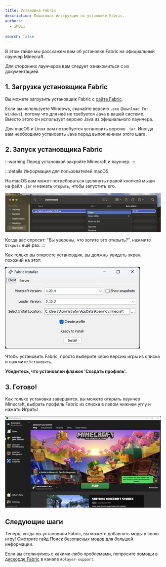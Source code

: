 ```yaml
---
title: Установка Fabric
description: Пошаговая инструкция по установке Fabric.
authors:
  - IMB11

search: false
---
```


В этом гайде мы расскажем вам об установке Fabric на официальный лаунчер Minecraft.

Для сторонних лаунчеров вам следует ознакомиться с их документацией.

## 1. Загрузка установщика Fabric

Вы можете загрузить установщик Fabric с [сайта Fabric](https://fabricmc.net/use/).

Если вы используете Windows, скачайте версию `.exe` (`Download For Windows`), потому что для неё не требуется Java в вашей системе. Вместо этого он использует версию Java из официального лаунчера.

Для macOS и Linux вам потребуется установить версию `.jar`. Иногда вам необходимо установить Java перед выполнением этого шага.

## 2. Запуск установщика Fabric

:::warning
Перед установкой закройте Minecraft и лаунчер.
:::

:::details Информация для пользователей macOS

На macOS вам может потребоваться щелкнуть правой кнопкой мыши на файл `.jar` и нажать `Открыть`, чтобы запустить его.

![Контекстное меню установщика Fabric на MacOS](/assets/players/installing-fabric/macos-downloads.png)

Когда вас спросят: "Вы уверены, что хотите это открыть?", нажмите `Открыть` ещё раз.
:::

Как только вы откроете установщик, вы должны увидеть экран, похожий на этот:

![Установщик Fabric с подсвеченным "Install"](/assets/players/installing-fabric/installer-screen.png)

Чтобы установить Fabric, просто выберите свою версию игры из списка и нажмите `Установить`.

**Убедитесь, что установлен флажок 'Создать профиль'.**

## 3. Готово!

Как только установка завершится, вы можете открыть лаунчер Minecraft, выбрать профиль Fabric из списка в левом нижнем углу и нажать Играть!

![Лаунчер Minecraft с выбранным профилем Fabric](/assets/players/installing-fabric/launcher-screen.png)

## Следующие шаги

Теперь, когда вы установили Fabric, вы можете добавлять моды в свою игру! Смотрите гайд [Поиск безопасных модов](./finding-mods) для большей информации.

Если вы столкнулись с какими-либо проблемами, попросите помощи в [дискорде Fabric](https://discord.gg/v6v4pMv) в канале `#player-support`.
